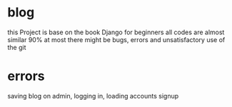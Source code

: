 # blog
this Project is base on the book Django for beginners
all codes are almost similar 90% at most
there might be bugs, errors and unsatisfactory use of the git
# errors
saving blog on admin,
logging in,
loading accounts signup

